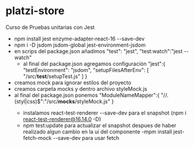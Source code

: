 # platzi-store
Curso de Pruebas unitarias con Jest
- npm install jest enzyme-adapter-react-16 --save-dev
- npm i -D jsdom jsdom-global jest-environment-jsdom
-  en scrips del package.json añadimos  "test": "jest",
    "test:watch":"jest --watch"
    - al final del package.json agregamos configuración "jest":{
        "testEnvironment": "jsdom",
    "setupFilesAfterEnv": [
      "<rootDir>/src/__test__/setupTest.js"
    ]
  }
  - creamos mock para ignorar estilos del proyecto
  - creamos carpeta mocks y dentro archivo styleMock.js
  - al final del package.json ponemos  "ModuleNameMapper":{
      "//.(styl|css)$":"<rootDir>/src/__mocks__/styleMock.js"
    }
    - instalamos react-test-renderer --save-dev para el snapshot (npm i react-test-renderer@16.14.0 -D)
    - npm test:update para actualizar el snapshot despues de haber realizado algun cambio en la ui del componente
    -mpm install jest-fetch-mock --save-dev para usar fetch
